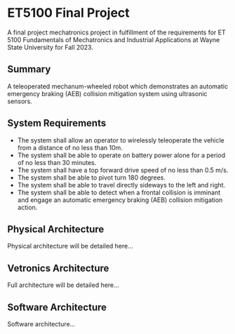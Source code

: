 # ET5100 Final Project
A final project mechatronics project in fulfillment of the requirements for ET 5100 Fundamentals of Mechatronics and Industrial Applications at Wayne State University for Fall 2023.

## Summary
A teleoperated mechanum-wheeled robot which demonstrates an automatic emergency braking (AEB) collision mitigation system using ultrasonic sensors.

## System Requirements
- The system shall allow an operator to wirelessly teleoperate the vehicle from a distance of no less than 10m.
- The system shall be able to operate on battery power alone for a period of no less than 30 minutes.
- The system shall have a top forward drive speed of no less than 0.5 m/s.
- The system shall be able to pivot turn 180 degrees.
- The system shall be able to travel directly sideways to the left and right.
- The system shall be able to detect when a frontal collision is imminant and engage an automatic emergency braking (AEB) collision mitigation action.

## Physical Architecture
Physical architecture will be detailed here...

## Vetronics Architecture
Full architecture will be detailed here...

## Software Architecture
Software architecture...
